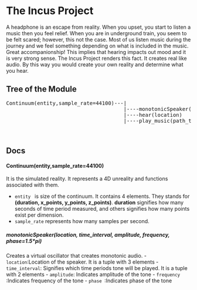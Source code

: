 # The Incus Project
   A headphone is an escape from reality. When you upset, you start to listen a music then you feel relief. When you are in underground train, you seem to be felt scared; however, this not the case. Most of us listen music during the journey and we feel something depending on what is included in the music. Great accompanionship! This implies that hearing impacts out mood and it is very strong sense. The Incus Project renders this fact. It creates real like audio. By this way you would create your own reality and determine what you hear.
## Tree of the Module
<pre>
Continuum(entity,sample_rate=44100)---|
                                      |----monotonicSpeaker(location, time_interval, amplitude, frequency, phase=1.5*pi)
                                      |----hear(location)
                                      |----play_music(path_to_file,location,start_time)


</pre>
## Docs
<h4>Continuum(entity,sample_rate=44100)</h3>
   It is the simulated reality. It represents a 4D unreality and functions associated with them. 
   
 - <code>entity </code> is size of the continuum. It contains 4 elements. They stands for **(duration, x_points, y_points, z_points)**. **duration** signifies how many seconds of time period measured, and others signifies how many points exist per dimension. 
 - <code>sample_rate</code> represents how many samples per second.
 <h5> monotonicSpeaker(location, time_interval, amplitude, frequency, phase=1.5*pi)</h5>
    Creates a virtual oscillator that creates monotonic audio.
 - <code>location</code>:Location of the speaker. It is a tuple with 3 elements
 - <code>time_interval</code>: Signifies which time periods tone will be played. It is a tuple with 2 elements
 - <code>amplitude</code>: Indicates amplitude of the tone
 - <code>frequency </code>:Indicates frequency of the tone
 - <code>phase </code>:Indicates phase of the tone
